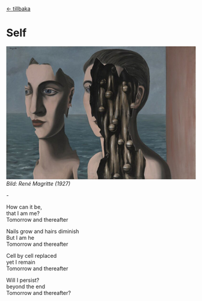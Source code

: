[← tillbaka](README.md)  

# Self

![SecretDouble](identity.jpeg)  
_Bild: René Magritte (1927)_

\-

How can it be,  
that I am me?  
Tomorrow and thereafter  

Nails grow and hairs diminish  
But I am he  
Tomorrow and thereafter  

Cell by cell replaced  
yet I remain  
Tomorrow and thereafter  

Will I persist?  
beyond the end     
Tomorrow and thereafter?